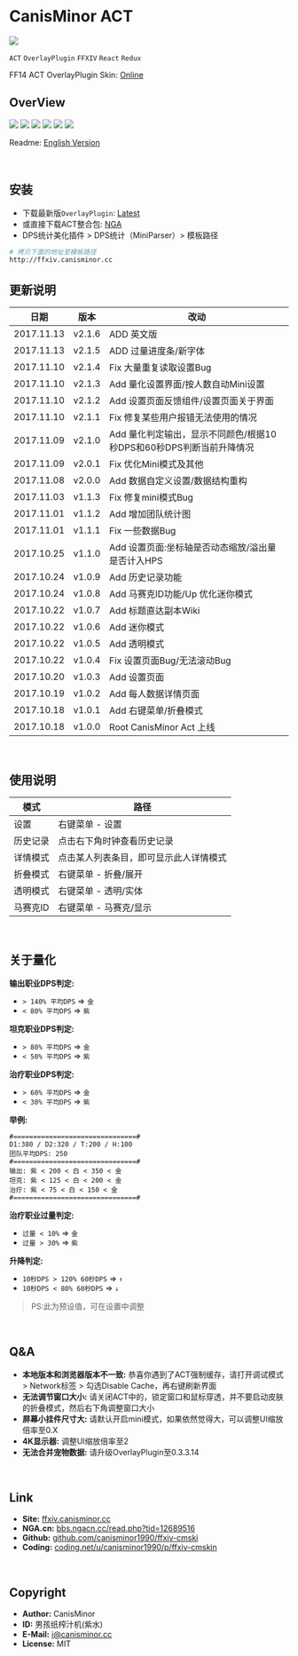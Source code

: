 # CanisMinor ACT

![](http://qn.canisminor.cc/2017-11-10-cmskin-logo.png)

`ACT` `OverlayPlugin` `FFXIV` `React` `Redux`

FF14 ACT OverlayPlugin Skin: [Online](http://ffxiv.canisminor.cc)

## OverView

![](http://qn.canisminor.cc/2017-10-23-1.png)
![](http://qn.canisminor.cc/2017-10-23-2.png)
![](http://qn.canisminor.cc/2017-10-23-3.png)
![](http://qn.canisminor.cc/2017-10-23-4.png)
![](http://qn.canisminor.cc/2017-10-23-5.png)
![](http://qn.canisminor.cc/2017-10-23-6.png)

Readme: [English Version](README_en.md)

<br />

## 安装

- 下载最新版`OverlayPlugin`: [Latest](https://github.com/hibiyasleep/OverlayPlugin/releases)
- 或直接下载ACT整合包: [NGA](http://bbs.ngacn.cc/read.php?tid=12526945)
- DPS统计美化插件 > DPS统计（MiniParser）> 模板路径

```sh
# 拷贝下面的地址至模板路径
http://ffxiv.canisminor.cc
```





## 更新说明

|日期|版本|改动|
|---|---|---|
|2017.11.13|v2.1.6|ADD 英文版|
|2017.11.13|v2.1.5|ADD 过量进度条/新字体|
|2017.11.10|v2.1.4|Fix 大量重复读取设置Bug|
|2017.11.10|v2.1.3|Add 量化设置界面/按人数自动Mini设置|
|2017.11.10|v2.1.2|Add 设置页面反馈组件/设置页面关于界面|
|2017.11.10|v2.1.1|Fix 修复某些用户报错无法使用的情况|
|2017.11.09|v2.1.0|Add 量化判定输出，显示不同颜色/根据10秒DPS和60秒DPS判断当前升降情况|
|2017.11.09|v2.0.1|Fix 优化Mini模式及其他|
|2017.11.08|v2.0.0|Add 数据自定义设置/数据结构重构|
|2017.11.03|v1.1.3|Fix 修复mini模式Bug|
|2017.11.01|v1.1.2|Add 增加团队统计图|
|2017.11.01|v1.1.1|Fix 一些数据Bug|
|2017.10.25|v1.1.0|Add 设置页面:坐标轴是否动态缩放/溢出量是否计入HPS|
|2017.10.24|v1.0.9|Add 历史记录功能|
|2017.10.24|v1.0.8|Add 马赛克ID功能/Up 优化迷你模式|
|2017.10.22|v1.0.7|Add 标题直达副本Wiki|
|2017.10.22|v1.0.6|Add 迷你模式|
|2017.10.22|v1.0.5|Add 透明模式|
|2017.10.22|v1.0.4|Fix 设置页面Bug/无法滚动Bug|
|2017.10.20|v1.0.3|Add 设置页面|
|2017.10.19|v1.0.2|Add 每人数据详情页面|
|2017.10.18|v1.0.1|Add 右键菜单/折叠模式|
|2017.10.18|v1.0.0|Root CanisMinor Act 上线|

<br />

## 使用说明

|模式|路径|
|---|---|
|设置|右键菜单 - 设置|
|历史记录|点击右下角时钟查看历史记录|
|详情模式|点击某人列表条目，即可显示此人详情模式|
|折叠模式|右键菜单 - 折叠/展开|
|透明模式|右键菜单 - 透明/实体|
|马赛克ID|右键菜单 - 马赛克/显示|

<br />

## 关于量化

**输出职业DPS判定:**
- `> 140% 平均DPS` => `金`
- `< 80% 平均DPS` => `紫`

**坦克职业DPS判定:**
- `> 80% 平均DPS` => `金`
- `< 50% 平均DPS` => `紫`

**治疗职业DPS判定:**
- `> 60% 平均DPS` => `金`
- `< 30% 平均DPS` => `紫`

 **举例:**
```
#===============================#
D1:380 / D2:320 / T:200 / H:100
团队平均DPS: 250
#===============================#
输出: 紫 < 200 < 白 < 350 < 金
坦克: 紫 < 125 < 白 < 200 < 金
治疗: 紫 < 75 < 白 < 150 < 金
#===============================#
```

**治疗职业过量判定:**
- `过量 < 10%` => `金`
- `过量 > 30%` => `紫`

**升降判定:**
- `10秒DPS > 120% 60秒DPS` => `↑`
- `10秒DPS < 80% 60秒DPS` => `↓`

> PS:此为预设值，可在设置中调整

<br />

## Q&A

- **本地版本和浏览器版本不一致:** 恭喜你遇到了ACT强制缓存，请打开调试模式 > Network标签 > 勾选Disable Cache，再右键刷新界面
- **无法调节窗口大小:** 请关闭ACT中的，锁定窗口和鼠标穿透，并不要启动皮肤的折叠模式，然后右下角调整窗口大小
- **屏幕小挂件尺寸大:** 请默认开启mini模式，如果依然觉得大，可以调整UI缩放倍率至0.X
- **4K显示器:** 调整UI缩放倍率至2
- **无法合并宠物数据:** 请升级OverlayPlugin至0.3.3.14

<br />

## Link

- **Site:** [ffxiv.canisminor.cc](https://ffxiv.canisminor.cc)
- **NGA.cn:** [bbs.ngacn.cc/read.php?tid=12689516](http://bbs.ngacn.cc/read.php?tid=12689516)
- **Github:** [github.com/canisminor1990/ffxiv-cmski](https://github.com/canisminor1990/ffxiv-cmskin)
- **Coding:** [coding.net/u/canisminor1990/p/ffxiv-cmskin](https://coding.net/u/canisminor1990/p/ffxiv-cmskin)

<br />

## Copyright

- **Author:** CanisMinor
- **ID:** 男孩纸榨汁机(紫水)
- **E-Mail:** <i@canisminor.cc>
- **License:** MIT



